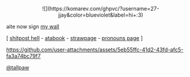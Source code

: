 <p align="center">
   ![](https://komarev.com/ghpvc/?username=27-jjay&color=blueviolet&label=hi+:3)


   aite now sign [my wall](https://walloftext.co/27j) 


   [ [shitpost hell](https://shitposthell.straw.page) - [atabook](https://27j.atabook.org) - [strawpage](https://27jay.straw.page) - [pronouns page](https://pronouns.cc/@27jay) ]




   https://github.com/user-attachments/assets/5eb55ffc-41d2-43fd-afc5-fa3a74bc79f7

   [@tallpaw](https://github.com/tallpaw)
</p>

<!--
**27-jjay/27-jjay** is a ✨ _special_ ✨ repository because its `README.md` (this file) appears on your GitHub profile.

Here are some ideas to get you started:

- 🔭 I’m currently working on ...
- 🌱 I’m currently learning ...
- 👯 I’m looking to collaborate on ...
- 🤔 I’m looking for help with ...
- 💬 Ask me about ...
- 📫 How to reach me: ...
- 😄 Pronouns: ...
- ⚡ Fun fact: ...
-->
